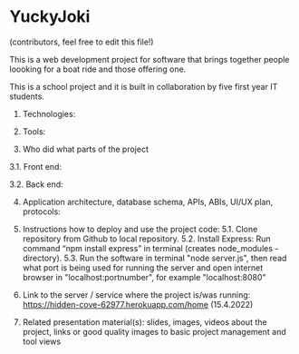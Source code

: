 # YuckyJoki

(contributors, feel free to edit this file!)


This is a web development project for software that brings together people loooking for a boat ride and those offering one.

This is a school project and it is built in collaboration by five first year IT students.

1. Technologies:

2. Tools:

3. Who did what parts of the project

  3.1. Front end: 

  3.2. Back end:

4. Application architecture, database schema, APIs, ABIs, UI/UX plan, protocols:

5. Instructions how to deploy and use the project code:
5.1. Clone repository from Github to local repository.
5.2. Install Express: Run command “npm install express” in terminal (creates node_modules -directory).
5.3. Run the software in terminal "node server.js", then read what port is being used for running the server and open internet browser in "localhost:portnumber", for example "localhost:8080"


6. Link to the server / service where the project is/was running: https://hidden-cove-62977.herokuapp.com/home (15.4.2022)


7. Related presentation material(s): slides, images, videos about the project, links or good quality images to basic project management and tool views


